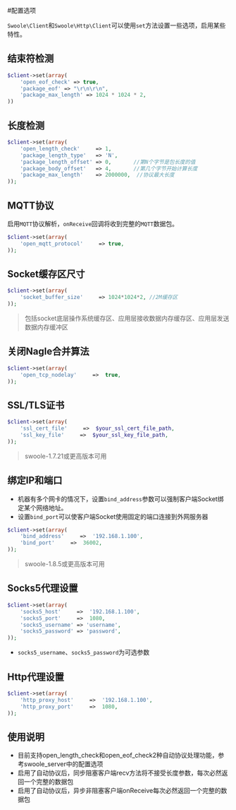 #配置选项

 `Swoole\Client`和`Swoole\Http\Client`可以使用`set`方法设置一些选项，启用某些特性。


结束符检测
-------
```php
$client->set(array(
    'open_eof_check' => true,
    'package_eof' => "\r\n\r\n",
    'package_max_length' => 1024 * 1024 * 2,
))
```

长度检测
-----
```php
$client->set(array(
    'open_length_check'     => 1,
    'package_length_type'   => 'N',
    'package_length_offset' => 0,       //第N个字节是包长度的值
    'package_body_offset'   => 4,       //第几个字节开始计算长度
    'package_max_length'    => 2000000,  //协议最大长度
));
```


MQTT协议
----
启用`MQTT`协议解析，`onReceive`回调将收到完整的`MQTT`数据包。
```php
$client->set(array(
    'open_mqtt_protocol'     => true,
));
```

Socket缓存区尺寸
----
```php
$client->set(array(
    'socket_buffer_size'     => 1024*1024*2, //2M缓存区
));
```
> 包括socket底层操作系统缓存区、应用层接收数据内存缓存区、应用层发送数据内存缓冲区


关闭Nagle合并算法
----
```php
$client->set(array(
    'open_tcp_nodelay'     =>  true,
));
```

SSL/TLS证书
----
```php
$client->set(array(
	'ssl_cert_file'     =>  $your_ssl_cert_file_path,
	'ssl_key_file'     =>  $your_ssl_key_file_path,
));
```
> swoole-1.7.21或更高版本可用  

绑定IP和端口
----
* 机器有多个网卡的情况下，设置`bind_address`参数可以强制客户端Socket绑定某个网络地址。
* 设置`bind_port`可以使客户端Socket使用固定的端口连接到外网服务器

```php
$client->set(array(
	'bind_address'     =>  '192.168.1.100',
	'bind_port'     =>  36002,
));
```
> swoole-1.8.5或更高版本可用  

Socks5代理设置
----
```php
$client->set(array(
	'socks5_host'     =>  '192.168.1.100',
	'socks5_port'     =>  1080,
	'socks5_username' => 'username',
	'socks5_password' => 'password',
));
```
* `socks5_username`、`socks5_password`为可选参数

Http代理设置
----
```php
$client->set(array(
	'http_proxy_host'     =>  '192.168.1.100',
	'http_proxy_port'     =>  1080,
));
```

使用说明
----

* 目前支持open_length_check和open_eof_check2种自动协议处理功能，参考swoole_server中的配置选项  
* 启用了自动协议后，同步阻塞客户端recv方法将不接受长度参数，每次必然返回一个完整的数据包  
* 启用了自动协议后，异步非阻塞客户端onReceive每次必然返回一个完整的数据包  